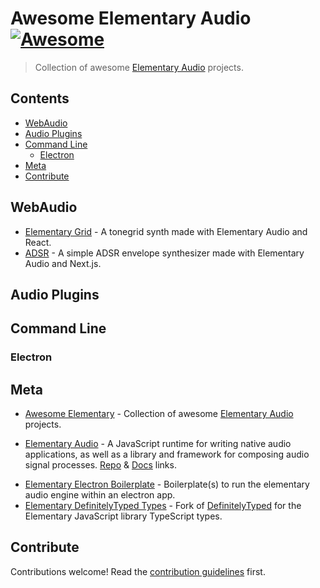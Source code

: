 # Awesome Elementary Audio [![Awesome](https://awesome.re/badge.svg)](https://awesome.re)

<!--lint ignore double-link-->
> Collection of awesome [Elementary Audio](https://www.elementary.audio/) projects.

## Contents

- [WebAudio](#webaudio)
- [Audio Plugins](#audio-plugins)
- [Command Line](#command-line)
  - [Electron](#electron)
- [Meta](#meta)
- [Contribute](#contribute)

## WebAudio

- [Elementary Grid](https://teetow.github.io/elementary_grid/) - A tonegrid synth made with Elementary Audio and React.
- [ADSR](https://github.com/satelllte/adsr/) - A simple ADSR envelope synthesizer made with Elementary Audio and Next.js.

## Audio Plugins

## Command Line

### Electron

## Meta

<!--lint ignore double-link-->
- [Awesome Elementary](https://github.com/Hrle97/awesome-elementary-audio) - Collection of awesome [Elementary Audio](https://www.elementary.audio/) projects.
<!--lint ignore double-link-->
- [Elementary Audio](https://www.elementary.audio/) - A JavaScript runtime for writing native audio applications, as well as a library and framework for composing audio signal processes. [Repo](https://github.com/nick-thompson/elementary) & [Docs](https://docs.elementary.audio/) links.
<!--lint ignore awesome-list-item-->
- [Elementary Electron Boilerplate](https://github.com/MrGuiMan/elementary-electron-boilerplate) - Boilerplate(s) to run the elementary audio engine within an electron app.
- [Elementary DefinitelyTyped Types](https://github.com/Hrle97/DefinitelyTyped) - Fork of [DefinitelyTyped](https://github.com/DefinitelyTyped/DefinitelyTyped) for the Elementary JavaScript library TypeScript types.

## Contribute

Contributions welcome! Read the [contribution guidelines](contributing.md) first.
